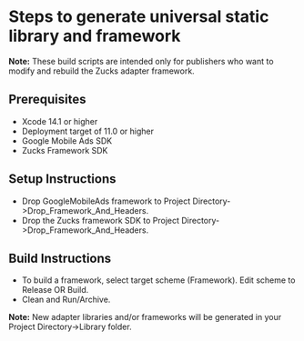 # Steps to generate universal static library and framework

**Note:** These build scripts are intended only for publishers who want to
modify and rebuild the Zucks adapter framework.

## Prerequisites
- Xcode 14.1 or higher
- Deployment target of 11.0 or higher
- Google Mobile Ads SDK
- Zucks Framework SDK

## Setup Instructions
- Drop GoogleMobileAds framework to
Project Directory->Drop_Framework_And_Headers.
- Drop the Zucks framework SDK to
Project Directory->Drop_Framework_And_Headers.

## Build Instructions
- To build a framework, select target scheme (Framework). Edit scheme to
Release OR Build.
- Clean and Run/Archive.

**Note:** New adapter libraries and/or frameworks will be generated in your
Project Directory->Library folder.
